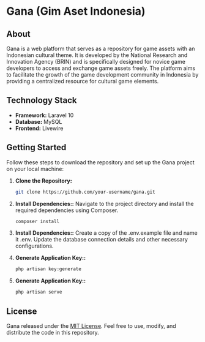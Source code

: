 # Gana (Gim Aset Indonesia)

## About

Gana is a web platform that serves as a repository for game assets with an Indonesian cultural theme. It is developed by the National Research and Innovation Agency (BRIN) and is specifically designed for novice game developers to access and exchange game assets freely. The platform aims to facilitate the growth of the game development community in Indonesia by providing a centralized resource for cultural game elements.

## Technology Stack

- **Framework:** Laravel 10
- **Database:** MySQL
- **Frontend:** Livewire

## Getting Started

Follow these steps to download the repository and set up the Gana project on your local machine:

1. **Clone the Repository:**

   ```bash
   git clone https://github.com/your-username/gana.git
2. **Install Dependencies::**
Navigate to the project directory and install the required dependencies using Composer.
   ```bash
   composer install
3. **Install Dependencies::**
Create a copy of the .env.example file and name it .env. Update the database connection details and other necessary configurations.
4. **Generate Application Key::**
   ```bash
   php artisan key:generate
5. **Generate Application Key::**
   ```bash
   php artisan serve

## License
Gana released under the [MIT License](LICENSE). Feel free to use, modify, and distribute the code in this repository.
